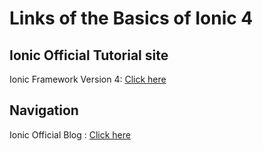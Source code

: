 # Links of the Basics of Ionic 4

## Ionic Official Tutorial site
Ionic Framework Version 4: [Click here](https://ionicframework.com/docs/api/button)

## Navigation 
Ionic Official Blog : [Click here](https://ionicframework.com/blog/navigating-the-change-with-ionic-4-and-angular-router/)
